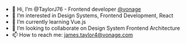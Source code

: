 - 👋 Hi, I’m @TaylorJ76 - Frontend developer [@vonage](vonage.com)
- 👀 I’m interested in Design Systems, Frontend Development, React
- 🌱 I’m currently learning Vue.js
- 💞️ I’m looking to collaborate on Design System Frontend Architecture
- 📫 How to reach me: james.taylor4@vonage.com

<!---
TaylorJ76/TaylorJ76 is a ✨ special ✨ repository because its `README.md` (this file) appears on your GitHub profile.
You can click the Preview link to take a look at your changes.
--->
